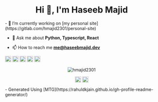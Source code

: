 <h1 align="center">Hi 👋, I'm Haseeb Majid</h1>
- 🔭 I’m currently working on [my personal site](https://gitlab.com/hmajid2301/personal-site)

- 💬 Ask me about **Python, Typescript, React**

- 📫 How to reach me **me@haseebmajid.dev**

<p align="left"><img src=https://konpa.github.io/devicon/devicon.git/icons/react/react-original-wordmark.svg alt=react width="20" height="20"/> <img src=https://konpa.github.io/devicon/devicon.git/icons/docker/docker-original-wordmark.svg alt=docker width="20" height="20"/> <img src=https://konpa.github.io/devicon/devicon.git/icons/javascript/javascript-original.svg alt=javascript width="20" height="20"/> <img src=https://konpa.github.io/devicon/devicon.git/icons/typescript/typescript-original.svg alt=typescript width="20" height="20"/> <img src=https://konpa.github.io/devicon/devicon.git/icons/python/python-original-wordmark.svg alt=python width="20" height="20"/></p><p align="center"> <img src=https://github-readme-stats.vercel.app/api?username=hmajid2301&show_icons=true alt=hmajid2301 /> </p>

<p align="center">
<a href=https://dev.to/hmajid2301 target="blank"><img align="center" src=https://cdn.jsdelivr.net/npm/simple-icons@3.0.1/icons/dev-dot-to.svg alt="hmajid2301" height="20" width="20" /></a>
<a href=https://stackoverflow.com/hmajid2301 target="blank"><img align="center" src=https://cdn.jsdelivr.net/npm/simple-icons@3.0.1/icons/stackoverflow.svg alt="hmajid2301" height="20" width="20" /></a>
</p>
- Generated Using [MTG](https://rahuldkjain.github.io/gh-profile-readme-generator/)
